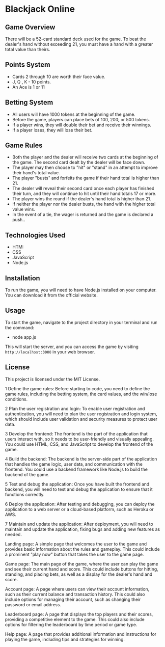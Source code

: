 # Blackjack Online

## Game Overview
There will be a 52-card standard deck used for the game. To beat the dealer's hand without exceeding 21, you must have a hand with a greater total value than theirs.

## Points System
* Cards 2 through 10 are worth their face value.
* J, Q , K - 10 points.
* An Ace is 1 or 11

## Betting System
* All users will have 1000 tokens at the beginning of the game.
* Before the game, players can place bets of 100, 200, or 500 tokens.
* If a player wins, they will double their bet and receive their winnings.
* If a player loses, they will lose their bet.

## Game Rules
* Both the player and the dealer will receive two cards at the beginning of the game. The second card dealt by the dealer will be face down.
* The player may then choose to "hit" or "stand" in an attempt to improve their hand's total value.
* The player "busts" and forfeits the game if their hand total is higher than 21.
* The dealer will reveal their second card once each player has finished their turn, and they will continue to hit until their hand totals 17 or more.
* The player wins the round if the dealer's hand total is higher than 21.
* If neither the player nor the dealer busts, the hand with the higher total value wins.
* In the event of a tie, the wager is returned and the game is declared a push..

## Technologies Used
* HTMl
* CSS
* JavaScript
* Node.js 

## Installation
To run the game, you will need to have Node.js installed on your computer. You can download it from the official website.

## Usage
To start the game, navigate to the project directory in your terminal and run the command: 
* node app.js

This will start the server, and you can access the game by visiting `http://localhost:3000` in your web browser.

## License
This project is licensed under the MIT License.


1 Define the game rules: Before starting to code, you need to define the game rules, including the betting system, the card values, and the win/lose conditions.

2 Plan the user registration and login: To enable user registration and authentication, you will need to plan the user registration and login system, which should include user validation and security measures to protect user data.

3 Develop the frontend: The frontend is the part of the application that users interact with, so it needs to be user-friendly and visually appealing. You could use HTML, CSS, and JavaScript to develop the frontend of the game.

4 Build the backend: The backend is the server-side part of the application that handles the game logic, user data, and communication with the frontend. You could use a backend framework like Node.js to build the backend of the game.

5 Test and debug the application: Once you have built the frontend and backend, you will need to test and debug the application to ensure that it functions correctly.

6 Deploy the application: After testing and debugging, you can deploy the application to a web server or a cloud-based platform, such as Heroku or AWS.

7 Maintain and update the application: After deployment, you will need to maintain and update the application, fixing bugs and adding new features as needed.


Landing page: A simple page that welcomes the user to the game and provides basic information about the rules and gameplay. This could include a prominent "play now" button that takes the user to the game page.

Game page: The main page of the game, where the user can play the game and see their current hand and score. This could include buttons for hitting, standing, and placing bets, as well as a display for the dealer's hand and score.

Account page: A page where users can view their account information, such as their current balance and transaction history. This could also include options for managing their account, such as changing their password or email address.

Leaderboard page: A page that displays the top players and their scores, providing a competitive element to the game. This could also include options for filtering the leaderboard by time period or game type.

Help page: A page that provides additional information and instructions for playing the game, including tips and strategies for winning.

